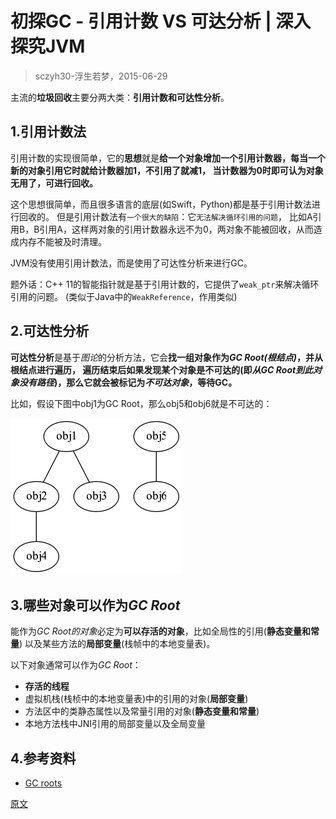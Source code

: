 

初探GC - 引用计数 VS 可达分析 | 深入探究JVM
============================
> sczyh30-浮生若梦，2015-06-29

主流的**垃圾回收**主要分两大类：**引用计数和可达性分析**。


## 1.引用计数法
引用计数的实现很简单，它的**思想**就是**给一个对象增加一个引用计数器，每当一个新的对象引用它时就给计数器加1，不引用了就减1，
当计数器为0时即可认为对象无用了，可进行回收。**

这个思想很简单，而且很多语言的底层(如Swift，Python)都是基于引用计数法进行回收的。
但是引用计数法有`一个很大的缺陷`：它`无法解决循环引用的问题`，
比如A引用B，B引用A，这样两对象的引用计数器永远不为0，两对象不能被回收，从而造成内存不能被及时清理。

JVM没有使用引用计数法，而是使用了可达性分析来进行GC。

题外话：C++ 11的智能指针就是基于引用计数的，它提供了`weak_ptr`来解决循环引用的问题。
(类似于Java中的`WeakReference`，作用类似)


## 2.可达性分析
**可达性分析**是基于*图论*的分析方法，它会**找一组对象作为*GC Root(根结点)*，并从根结点进行遍历，
遍历结束后如果发现某个对象是不可达的(即*从GC Root到此对象没有路径*)，那么它就会被标记为*不可达对象*，等待GC。**

比如，假设下图中obj1为GC Root，那么obj5和obj6就是不可达的：

![GC可达性分析图](images/4.1.gc-reachable-graph.png)


## 3.哪些对象可以作为*GC Root*
能作为*GC Root的对象*必定为**可以存活的对象**，比如全局性的引用(**静态变量和常量**)
以及某些方法的**局部变量**(栈帧中的本地变量表)。

以下对象通常可以作为*GC Root*：
* **存活的线程**
* 虚拟机栈(栈桢中的本地变量表)中的引用的对象(**局部变量**)
* 方法区中的类静态属性以及常量引用的对象(**静态变量和常量**)
* 本地方法栈中JNI引用的局部变量以及全局变量


## 4.参考资料
* [GC roots](https://www.yourkit.com/docs/java/help/gc_roots.jsp)


[原文](https://www.sczyh30.com/posts/Java/jvm-gc-intro-count-vs-reachability/)

